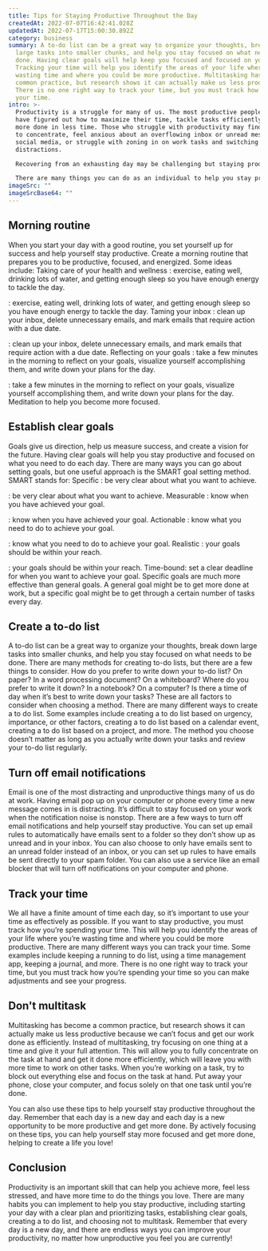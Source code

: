 ```yaml
---
title: Tips for Staying Productive Throughout the Day
createdAt: 2022-07-07T16:42:41.028Z
updatedAt: 2022-07-17T15:00:30.892Z
category: business
summary: A to-do list can be a great way to organize your thoughts, break down
  large tasks into smaller chunks, and help you stay focused on what needs to be
  done. Having clear goals will help keep you focused and focused on your work.
  Tracking your time will help you identify the areas of your life where you’re
  wasting time and where you could be more productive. Multitasking has become a
  common practice, but research shows it can actually make us less productive.
  There is no one right way to track your time, but you must track how you spend
  your time.
intro: >-
  Productivity is a struggle for many of us. The most productive people
  have figured out how to maximize their time, tackle tasks efficiently, and get
  more done in less time. Those who struggle with productivity may find it hard
  to concentrate, feel anxious about an overflowing inbox or unread messages on
  social media, or struggle with zoning in on work tasks and switching off
  distractions.

  Recovering from an exhausting day may be challenging but staying productive throughout the day is not impossible! Even with a busy schedule and limited time, anyone can become more focused and efficient in their day-to-day activities. The key is learning how to stay productive through small changes and habits that can make a big difference over time. 

  There are many things you can do as an individual to help you stay productive throughout the day no matter what your circumstances are. Keep reading for some great tips!
imageSrc: ""
imageSrcBase64: ""
---
```


## Morning routine

When you start your day with a good routine, you set yourself up for success and help yourself stay productive. Create a morning routine that prepares you to be productive, focused, and energized. Some ideas include: Taking care of your health and wellness : exercise, eating well, drinking lots of water, and getting enough sleep so you have enough energy to tackle the day.

: exercise, eating well, drinking lots of water, and getting enough sleep so you have enough energy to tackle the day. Taming your inbox : clean up your inbox, delete unnecessary emails, and mark emails that require action with a due date.

: clean up your inbox, delete unnecessary emails, and mark emails that require action with a due date. Reflecting on your goals : take a few minutes in the morning to reflect on your goals, visualize yourself accomplishing them, and write down your plans for the day.

: take a few minutes in the morning to reflect on your goals, visualize yourself accomplishing them, and write down your plans for the day. Meditation to help you become more focused.

## Establish clear goals

Goals give us direction, help us measure success, and create a vision for the future. Having clear goals will help you stay productive and focused on what you need to do each day. There are many ways you can go about setting goals, but one useful approach is the SMART goal setting method. SMART stands for: Specific : be very clear about what you want to achieve.

: be very clear about what you want to achieve. Measurable : know when you have achieved your goal.

: know when you have achieved your goal. Actionable : know what you need to do to achieve your goal.

: know what you need to do to achieve your goal. Realistic : your goals should be within your reach.

: your goals should be within your reach. Time-bound: set a clear deadline for when you want to achieve your goal. Specific goals are much more effective than general goals. A general goal might be to get more done at work, but a specific goal might be to get through a certain number of tasks every day.

## Create a to-do list

A to-do list can be a great way to organize your thoughts, break down large tasks into smaller chunks, and help you stay focused on what needs to be done. There are many methods for creating to-do lists, but there are a few things to consider. How do you prefer to write down your to-do list? On paper? In a word processing document? On a whiteboard? Where do you prefer to write it down? In a notebook? On a computer? Is there a time of day when it’s best to write down your tasks? These are all factors to consider when choosing a method. There are many different ways to create a to do list. Some examples include creating a to do list based on urgency, importance, or other factors, creating a to do list based on a calendar event, creating a to do list based on a project, and more. The method you choose doesn’t matter as long as you actually write down your tasks and review your to-do list regularly.

## Turn off email notifications

Email is one of the most distracting and unproductive things many of us do at work. Having email pop up on your computer or phone every time a new message comes in is distracting. It’s difficult to stay focused on your work when the notification noise is nonstop. There are a few ways to turn off email notifications and help yourself stay productive. You can set up email rules to automatically have emails sent to a folder so they don’t show up as unread and in your inbox. You can also choose to only have emails sent to an unread folder instead of an inbox, or you can set up rules to have emails be sent directly to your spam folder. You can also use a service like an email blocker that will turn off notifications on your computer and phone.

## Track your time

We all have a finite amount of time each day, so it’s important to use your time as effectively as possible. If you want to stay productive, you must track how you’re spending your time. This will help you identify the areas of your life where you’re wasting time and where you could be more productive. There are many different ways you can track your time. Some examples include keeping a running to do list, using a time management app, keeping a journal, and more. There is no one right way to track your time, but you must track how you’re spending your time so you can make adjustments and see your progress.

## Don't multitask

Multitasking has become a common practice, but research shows it can actually make us less productive because we can’t focus and get our work done as efficiently. Instead of multitasking, try focusing on one thing at a time and give it your full attention. This will allow you to fully concentrate on the task at hand and get it done more efficiently, which will leave you with more time to work on other tasks. When you’re working on a task, try to block out everything else and focus on the task at hand. Put away your phone, close your computer, and focus solely on that one task until you’re done.

You can also use these tips to help yourself stay productive throughout the day. Remember that each day is a new day and each day is a new opportunity to be more productive and get more done. By actively focusing on these tips, you can help yourself stay more focused and get more done, helping to create a life you love!

## Conclusion

Productivity is an important skill that can help you achieve more, feel less stressed, and have more time to do the things you love. There are many habits you can implement to help you stay productive, including starting your day with a clear plan and prioritizing tasks, establishing clear goals, creating a to do list, and choosing not to multitask. Remember that every day is a new day, and there are endless ways you can improve your productivity, no matter how unproductive you feel you are currently!
